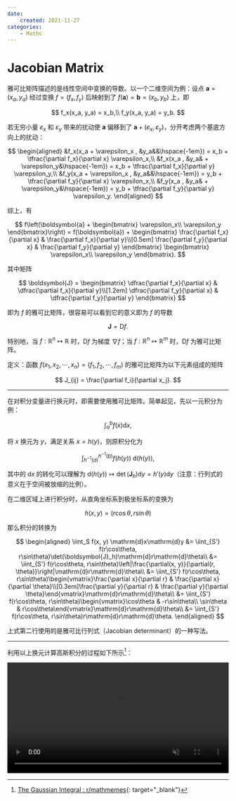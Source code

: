 ```yaml
---
date:
    created: 2021-11-27
categories:
    - Maths
---
```



# Jacobian Matrix

雅可比矩阵描述的是线性空间中变换的导数。<!-- more -->以一个二维空间为例：设点 $\boldsymbol{a} = (x_a, y_a)$ 经过变换 $f = (f_x, f_y)$ 后映射到了 $f(\boldsymbol{a}) = \boldsymbol{b} = (x_b, y_b)$ 上，即

$$
f_x(x_a, y_a) = x_b,\\
f_y(x_a, y_a) = y_b.
$$

若无穷小量 $\varepsilon_x$ 和 $\varepsilon_y$ 带来的扰动使 $\boldsymbol{a}$ 偏移到了 $\boldsymbol{a} + (\varepsilon_x, \varepsilon_y)$，分开考虑两个基底方向上的扰动：

$$
\begin{aligned}
&f_x(x_a + \varepsilon_x , &y_a&&\hspace{-1em}) = x_b + \tfrac{\partial f_x}{\partial x} \varepsilon_x,\\
&f_x(x_a , &y_a& + \varepsilon_y&\hspace{-1em}) = x_b + \tfrac{\partial f_x}{\partial y} \varepsilon_y,\\
&f_y(x_a + \varepsilon_x , &y_a&&\hspace{-1em}) = y_b + \tfrac{\partial f_y}{\partial x} \varepsilon_x,\\
&f_y(x_a , &y_a& + \varepsilon_y&\hspace{-1em}) = y_b + \tfrac{\partial f_y}{\partial y} \varepsilon_y.
\end{aligned}
$$

综上，有

$$
f\left(\boldsymbol{a} +
\begin{bmatrix}
\varepsilon_x\\
\varepsilon_y
\end{bmatrix}\right) = f(\boldsymbol{a}) +
\begin{bmatrix}
\frac{\partial f_x}{\partial x} & \frac{\partial f_x}{\partial y}\\[0.5em]
\frac{\partial f_y}{\partial x} & \frac{\partial f_y}{\partial y}
\end{bmatrix}
\begin{bmatrix}
\varepsilon_x\\
\varepsilon_y
\end{bmatrix}.
$$

其中矩阵

$$
\boldsymbol{J} = \begin{bmatrix}
\dfrac{\partial f_x}{\partial x} & \dfrac{\partial f_x}{\partial y}\\[1.2em]
\dfrac{\partial f_y}{\partial x} & \dfrac{\partial f_y}{\partial y}
\end{bmatrix}
$$

即为 $f$ 的雅可比矩阵，很容易可以看到它的意义即为 $f$ 的导数

$$
\boldsymbol{J} = \mathrm{D}f.
$$

特别地，当 $f: \mathbb{R}^n \mapsto \mathbb{R}$ 时，$\mathrm{D}f$ 为梯度 $\nabla f$；当 $f: \mathbb{R}^n \mapsto \mathbb{R}^m$ 时，$\mathrm{D}f$ 为雅可比矩阵。

定义：函数 $f(x_1, x_2, \cdots, x_n) = (f_1, f_2, \cdots, f_m)$ 的雅可比矩阵为以下元素组成的矩阵

$$
J_{ij} = \frac{\partial f_i}{\partial x_j}.
$$

---

在对积分变量进行换元时，即需要使用雅可比矩阵。简单起见，先以一元积分为例：

$$
\int_a^b f(x) \mathrm{d}x,
$$

将 $x$ 换元为 $y$，满足关系 $x = h(y)$，则原积分化为

$$
\int_{h^{-1}(a)}^{h^{-1}(b)}f(h(y))\ \mathrm{d}(h(y)),
$$

其中的 $\mathrm{d}x$ 的转化可以理解为 $\mathrm{d}(h(y)) \mapsto \det(\boldsymbol{J}_h)\mathrm{d}y = h'(y)\mathrm{d}y$（注意：行列式的意义在于空间被放缩的比例）。

在二维区域上进行积分时，从直角坐标系到极坐标系的变换为

$$
h(x, y) = (r\cos\theta, r\sin\theta)
$$

那么积分的转换为

$$
\begin{aligned}
\iint_S f(x, y) \mathrm{d}x\mathrm{d}y
&= \iint_{S'} f(r\cos\theta, r\sin\theta)\det(\boldsymbol{J}_h)\mathrm{d}r\mathrm{d}\theta\\
&= \iint_{S'} f(r\cos\theta, r\sin\theta)\left|\frac{\partial(x, y)}{\partial(r, \theta)}\right|\mathrm{d}r\mathrm{d}\theta\\
&= \iint_{S'} f(r\cos\theta, r\sin\theta)\begin{vmatrix}\frac{\partial x}{\partial r} & \frac{\partial x}{\partial \theta}\\[0.3em]\frac{\partial y}{\partial r} & \frac{\partial y}{\partial \theta}\end{vmatrix}\mathrm{d}r\mathrm{d}\theta\\
&= \iint_{S'} f(r\cos\theta, r\sin\theta)\begin{vmatrix}\cos\theta & -r\sin\theta\\ \sin\theta & r\cos\theta\end{vmatrix}\mathrm{d}r\mathrm{d}\theta\\
&= \iint_{S'} f(r\cos\theta, r\sin\theta)r\mathrm{d}r\mathrm{d}\theta.
\end{aligned}
$$

上式第二行使用的是雅可比行列式（Jacobian determinant）的一种写法。

---

利用以上换元计算高斯积分的过程如下所示[^gaussint]：

<video width="100%" style="display:block;margin:auto;" muted controls autoplay loop>
    <source src="https://packaged-media.redd.it/697dv7n4cmg81/pb/m2-res_480p.mp4?m=DASHPlaylist.mpd&v=1&e=1684143600&s=eb872482e9ef80364ec3cecf9b54d4a19d3be8d1#t=0" type="video/mp4" >
</video>

[^gaussint]: [The Gaussian Integral : r/mathmemes](https://www.reddit.com/r/mathmemes/comments/snleob/the_gaussian_integral/){: target="_blank"}

